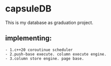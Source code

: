 # capsuleDB
This is my database as graduation project.

## implementing:
    - 1.c++20 coroutinue scheduler
    - 2.push-base execute. column execute engine.
    - 3.column store engine. page base.

